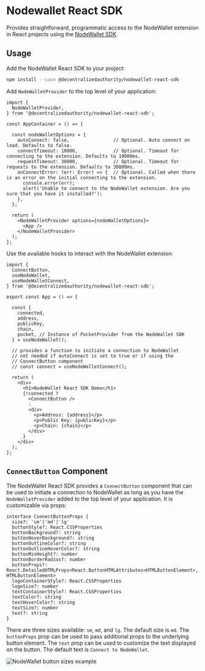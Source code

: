 # Nodewallet React SDK
Provides straightforward, programmatic access to the NodeWallet extension in React projects using the [NodeWallet SDK](https://github.com/decentralized-authority/nodewallet/tree/master/packages/sdk).

## Usage
Add the NodeWallet React SDK to your project:
```sh
npm install --save @decentralizedauthority/nodewallet-react-sdk
```
Add `NodeWalletProvider` to the top level of your application:
```tsx
import {
  NodeWalletProvider,
} from '@decentralizedauthority/nodewallet-react-sdk';

const AppContainer = () => {
  
  const nodeWalletOptions = {
    autoConnect: false,                // Optional. Auto connect on load. Defaults to false.
    connectTimeout: 10000,             // Optional. Timeout for connecting to the extension. Defaults to 10000ms.
    requestTimeout: 30000,             // Optional. Timeout for requests to the extension. Defaults to 30000ms.
    onConnectError: (err: Error) => {  // Optional. Called when there is an error on the initial connecting to the extension.
      console.error(err);
      alert('Unable to connect to the NodeWallet extension. Are you sure that you have it installed?');
    },
  };
  
  return (
    <NodeWalletProvider options={nodeWalletOptions}>
      <App />
    </NodeWalletProvider>
  );
};
```

Use the available hooks to interact with the NodeWallet extension:
```tsx
import {
  ConnectButton,
  useNodeWallet,
  useNodeWalletConnect,
} from '@decentralizedauthority/nodewallet-react-sdk';

export const App = () => {

  const {
    connected,
    address,
    publicKey,
    chain,
    pocket, // Instance of PocketProvider from the NodeWallet SDK
  } = useNodeWallet();

  // provides a function to initiate a connection to NodeWallet
  // not needed if autoConnect is set to true or if using the
  // ConnectButton component
  // const connect = useNodeWalletConnect();
  
  return (
    <div>
      <h1>NodeWallet React SDK Demo</h1>
      {!connected ?
        <ConnectButton />
        :
        <div>
          <p>Address: {address}</p>
          <p>Public Key: {publicKey}</p>
          <p>Chain: {chain}</p>
        </div>
      }
    </div>
  );
};
```

## `ConnectButton` Component
The NodeWallet React SDK provides a `ConnectButton` component that can be used to initiate a connection to NodeWallet as long as you have the `NodeWalletProvider` added to the top level of your application. It is customizable via props:
```tsx
interface ConnectButtonProps {
  size?: 'sm'|'md'|'lg'
  buttonStyle?: React.CSSProperties
  buttonBackground?: string
  buttonHoverBackground?: string
  buttonOutlineColor?: string
  buttonOutlineHoverColor?: string
  buttonMinHeight?: number
  buttonBorderRadius?: number
  buttonProps?: React.DetailedHTMLProps<React.ButtonHTMLAttributes<HTMLButtonElement>, HTMLButtonElement>
  logoContainerStyle?: React.CSSProperties
  logoSize?: number
  textContainerStyle?: React.CSSProperties
  textColor?: string
  textHoverColor?: string
  textSize?: number
  text?: string
}
```
There are three sizes available: `sm`, `md`, and `lg`. The default size is `md`. The `buttonProps` prop can be used to pass additional props to the underlying button element. The `text` prop can be used to customize the text displayed on the button. The default text is `Connect to NodeWallet`.

![NodeWallet button sizes example](https://files.decentralizedauthority.com/connect_to_nodewallet_button-sm.png)
